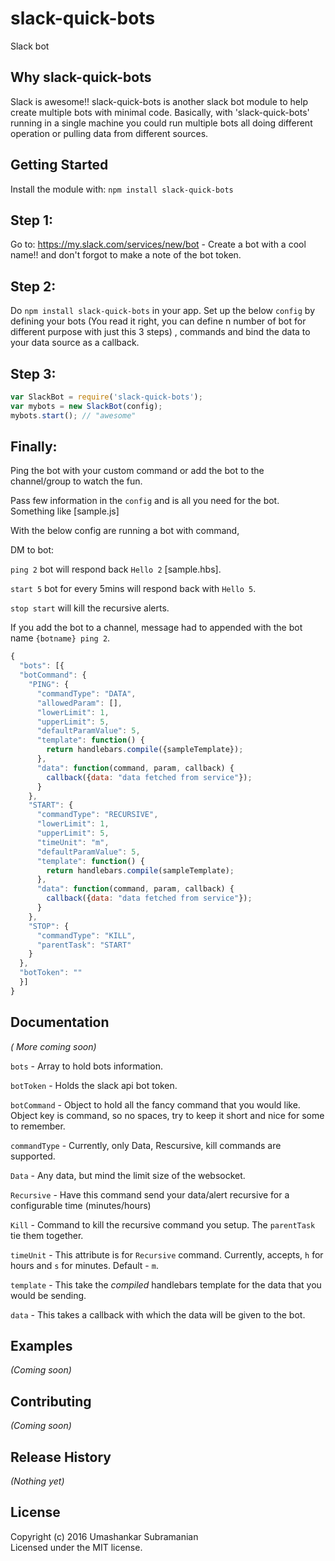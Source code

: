 # slack-quick-bots

Slack bot
## Why slack-quick-bots

Slack is awesome!! slack-quick-bots is another slack bot module to help create multiple bots with minimal code. Basically, with 'slack-quick-bots' running in a single machine you could run multiple bots all doing different operation or pulling data from different sources. 

## Getting Started
Install the module with: `npm install slack-quick-bots`

## Step 1:

Go to: https://my.slack.com/services/new/bot - Create a bot with a cool name!! and don't forgot to 
make a note of the bot token.

## Step 2:

Do `npm install slack-quick-bots` in your app. Set up the below `config` by defining your bots (You read it right, you can define n number of bot for different purpose with just this 3 steps) , commands and bind the data to your data source as a callback.

## Step 3: 

```javascript
var SlackBot = require('slack-quick-bots');
var mybots = new SlackBot(config);
mybots.start(); // "awesome"
```

## Finally:

Ping the bot with your custom command or add the bot to the channel/group to watch the fun.

Pass few information in the `config` and is all you need for the bot. Something like [sample.js]

With the below config are running a bot with command,

DM to bot: 

`ping 2` bot will respond back `Hello 2` [sample.hbs].

`start 5` bot for every 5mins will respond back with `Hello 5`.

`stop start` will kill the recursive alerts.

If you add the bot to a channel, message had to appended with the bot name `{botname} ping 2`.

```javascript
{
  "bots": [{
  "botCommand": {
    "PING": {
      "commandType": "DATA",
      "allowedParam": [],
      "lowerLimit": 1,
      "upperLimit": 5,
      "defaultParamValue": 5,
      "template": function() {
        return handlebars.compile({sampleTemplate});
      },
      "data": function(command, param, callback) {
        callback({data: "data fetched from service"});
      }
    },
    "START": {
      "commandType": "RECURSIVE",
      "lowerLimit": 1,
      "upperLimit": 5,
      "timeUnit": "m",
      "defaultParamValue": 5,
      "template": function() {
        return handlebars.compile(sampleTemplate);
      },
      "data": function(command, param, callback) {
        callback({data: "data fetched from service"});
      }
    },
    "STOP": {
      "commandType": "KILL",
      "parentTask": "START"
    }
  },
  "botToken": ""
  }]
}
```

## Documentation
_( More coming soon)_

`bots` - Array to hold bots information.

`botToken` - Holds the slack api bot token.

`botCommand` - Object to hold all the fancy command that you would like. Object key is command,
so no spaces, try to keep it short and nice for some to remember.

`commandType` - Currently, only Data, Rescursive, kill commands are supported.

  `Data` - Any data, but mind the limit size of the websocket.

  `Recursive` - Have this command send your data/alert recursive for a configurable time (minutes/hours)

  `Kill` - Command to kill the recursive command you setup. The `parentTask` tie them together.

`timeUnit` - This attribute is for `Recursive` command. Currently, accepts, `h` for hours and `s` for minutes. Default - `m`.

`template` - This take the *compiled* handlebars template for the data that you would be sending.

`data` - This takes a callback with which the data will be given to the bot.


## Examples
_(Coming soon)_

## Contributing
_(Coming soon)_

## Release History
_(Nothing yet)_

## License
Copyright (c) 2016 Umashankar Subramanian  
Licensed under the MIT license.